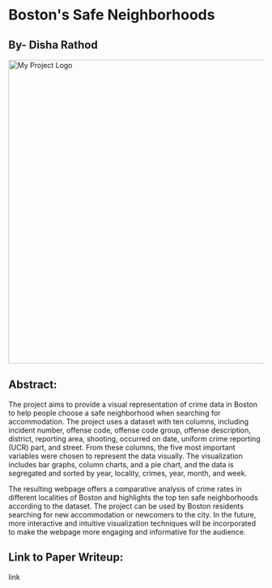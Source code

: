 # Boston's Safe Neighborhoods

## By- Disha Rathod

<img src="https://zumpermedia.s3.amazonaws.com/blog/wp-content/uploads/2018/05/29132730/boston-neighborhoods-cover.jpg.webp" width="800" height="600" alt="My Project Logo">

## Abstract:
The project aims to provide a visual representation of crime data in Boston to help people choose a safe neighborhood when searching for accommodation. The project uses a dataset with ten columns, including incident number, offense code, offense code group, offense description, district, reporting area, shooting, occurred on date, uniform crime reporting (UCR) part, and street. From these columns, the five most important variables were chosen to represent the data visually. The visualization includes bar graphs, column charts, and a pie chart, and the data is segregated and sorted by year, locality, crimes, year, month, and week.

The resulting webpage offers a comparative analysis of crime rates in different localities of Boston and highlights the top ten safe neighborhoods according to the dataset. The project can be used by Boston residents searching for new accommodation or newcomers to the city. In the future, more interactive and intuitive visualization techniques will be incorporated to make the webpage more engaging and informative for the audience.

## Link to Paper Writeup:
link
